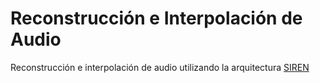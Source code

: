 # Reconstrucción e Interpolación de Audio 
Reconstrucción e interpolación de audio utilizando la arquitectura [SIREN](https://github.com/vsitzmann/siren)
